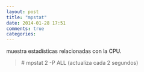 ```yaml
---
layout: post
title: "mpstat"
date: 2014-01-28 17:51
comments: true
categories: 
---
```

muestra estadísticas relacionadas con la CPU.

>\# mpstat 2 -P ALL (actualiza cada 2 segundos)

